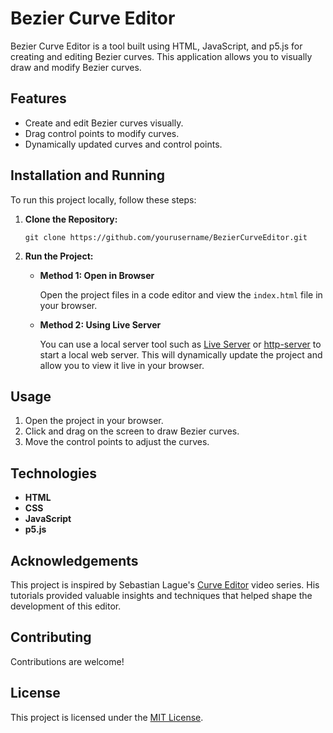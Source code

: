 # Bezier Curve Editor

Bezier Curve Editor is a tool built using HTML, JavaScript, and p5.js for creating and editing Bezier curves. This application allows you to visually draw and modify Bezier curves.

## Features

- Create and edit Bezier curves visually.
- Drag control points to modify curves.
- Dynamically updated curves and control points.

## Installation and Running

To run this project locally, follow these steps:

1. **Clone the Repository:**

   ```
   git clone https://github.com/yourusername/BezierCurveEditor.git
   ```

2. **Run the Project:**

   - **Method 1: Open in Browser**

     Open the project files in a code editor and view the `index.html` file in your browser.

   - **Method 2: Using Live Server**

      You can use a local server tool such as [Live Server](https://marketplace.visualstudio.com/items?itemName=ritwickdey.liveserver) or [http-server](https://www.npmjs.com/package/http-server) to start a local web server. This will dynamically update the project and allow you to view it live in your browser.

## Usage

1. Open the project in your browser.
2. Click and drag on the screen to draw Bezier curves.
3. Move the control points to adjust the curves.

## Technologies

- **HTML**
- **CSS**
- **JavaScript**
- **p5.js**

## Acknowledgements

This project is inspired by Sebastian Lague's [Curve Editor](https://www.youtube.com/playlist?list=PLFt_AvWsXl0d8aDaovNztYf6iTChHzrHP) video series. His tutorials provided valuable insights and techniques that helped shape the development of this editor.


## Contributing

Contributions are welcome!

## License

This project is licensed under the [MIT License](LICENSE).